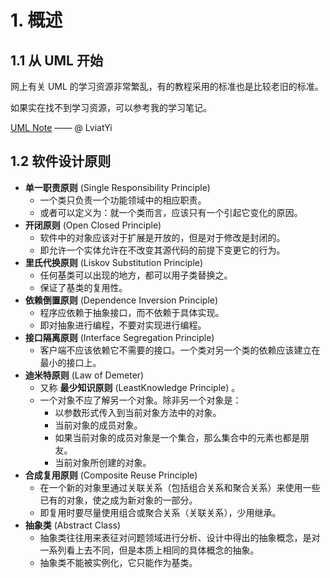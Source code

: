 # 1. 概述

## 1.1 从 UML 开始

网上有关 UML 的学习资源非常繁乱，有的教程采用的标准也是比较老旧的标准。  

如果实在找不到学习资源，可以参考我的学习笔记。  

[UML Note](../../UMLNOTE/UML-note.md) —— @ LviatYi  

## 1.2 软件设计原则

- **单一职责原则** (Single Responsibility Principle)
  - 一个类只负责一个功能领域中的相应职责。
  - 或者可以定义为：就一个类而言，应该只有一个引起它变化的原因。
- **开闭原则** (Open Closed Principle)
  - 软件中的对象应该对于扩展是开放的，但是对于修改是封闭的。
  - 即允许一个实体允许在不改变其源代码的前提下变更它的行为。
- **里氏代换原则** (Liskov Substitution Principle)
  - 任何基类可以出现的地方，都可以用子类替换之。
  - 保证了基类的复用性。
- **依赖倒置原则** (Dependence Inversion Principle)
  - 程序应依赖于抽象接口，而不依赖于具体实现。
  - 即对抽象进行编程，不要对实现进行编程。
- **接口隔离原则** (Interface Segregation Principle)
  - 客户端不应该依赖它不需要的接口。一个类对另一个类的依赖应该建立在最小的接口上。
- **迪米特原则** (Law of Demeter)
  - 又称 **最少知识原则** (LeastKnowledge Principle) 。
  - 一个对象不应了解另一个对象。除非另一个对象是：
    - 以参数形式传入到当前对象方法中的对象。
    - 当前对象的成员对象。
    - 如果当前对象的成员对象是一个集合，那么集合中的元素也都是朋友。
    - 当前对象所创建的对象。
- **合成复用原则** (Composite Reuse Principle)
  - 在一个新的对象里通过关联关系（包括组合关系和聚合关系）来使用一些已有的对象，使之成为新对象的一部分。  
  - 即复用时要尽量使用组合或聚合关系（关联关系），少用继承。  
- **抽象类** (Abstract Class)
  - 抽象类往往用来表征对问题领域进行分析、设计中得出的抽象概念，是对一系列看上去不同，但是本质上相同的具体概念的抽象。
  - 抽象类不能被实例化，它只能作为基类。  
  